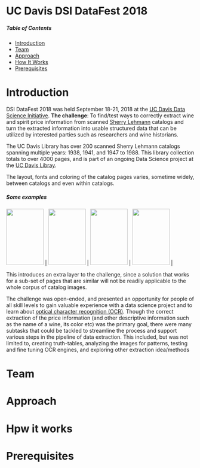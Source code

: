 # UC Davis DSI DataFest 2018

##### Table of Contents 
* [Introduction](#introduction)
* [Team](#team)
* [Approach](#approach)
* [How It Works](#how-it-works)
* [Prerequisites](#prerequisites)

# Introduction
DSI DataFest 2018 was held September 18-21, 2018 at the [UC Davis Data Science Initiative](http://dsi.ucdavis.edu/). 
**The challenge**: To find/test ways to correctly extract wine and spirit price information from scanned [Sherry Lehmann](https://www.sherry-lehmann.com/about-sherry-lehmann-wine-and-spirits) catalogs and turn the extracted information into usable 
structured data that can be utilized by interested parties such as researchers and wine historians. 

The UC Davis Library has over 200 scanned Sherry Lehmann catalogs spanning multiple years: 1938, 1941, and 1947 to 1988. This 
library collection totals to over 4000 pages, and is part of an ongoing Data Science project at the [UC Davis Libray](https://www.library.ucdavis.edu/).

The layout, fonts and coloring of the catalog pages varies, sometime widely, between catalogs and even within catalogs. 
##### Some examples

<img src="https://github.com/sitaber/UC-Davis-DSI-DataFest-2018/blob/main-branch-edit/images/UCD_Lehmann_0006.jpg" width="100" height="150" /> | 
<img src="https://github.com/sitaber/UC-Davis-DSI-DataFest-2018/blob/main-branch-edit/images/UCD_Lehmann_0125.jpg" width="100" height="150" /> |
<img src="https://github.com/sitaber/UC-Davis-DSI-DataFest-2018/blob/main-branch-edit/images/UCD_Lehmann_0531.jpg" width="100" height="150" /> |
<img src="https://github.com/sitaber/UC-Davis-DSI-DataFest-2018/blob/main-branch-edit/images/UCD_Lehmann_1636.jpg" width="100" height="150" /> |


This introduces an extra layer to the challenge, since a solution that works for a sub-set of pages that are similar 
will not be readily applicable to the whole corpus of catalog images.

The challenge was open-ended, and presented an opportunity for people of all skill levels to gain valuable experience with a data 
science project and to learn about [optical character recognition (OCR)](https://en.wikipedia.org/wiki/Optical_character_recognition). Though the correct extraction of the price information (and other descriptive information 
such as the name of a wine, its color etc) was the primary goal, there were many subtasks that could be tackled to streamline the 
process and support various steps in the pipeline of data extraction. This included, but was not limited to, creating truth-tables, 
analyzing the images for patterns, testing and fine tuning OCR engines, and exploring other extraction idea/methods

# Team





# Approach 

# Hpw it works
# Prerequisites
